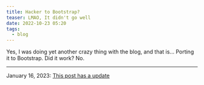 ```yaml
---
title: Hacker to Bootstrap?
teaser: LMAO, It didn't go well
date: 2022-10-23 05:20
tags:
  - blog
---
```

Yes, I was doing yet another crazy thing with the blog, and that is... Porting it to Bootstrap. Did it work? No.

---

January 16, 2023: [This post has a update](/2023/01/16/hacker-to-bootstrap-success.html)